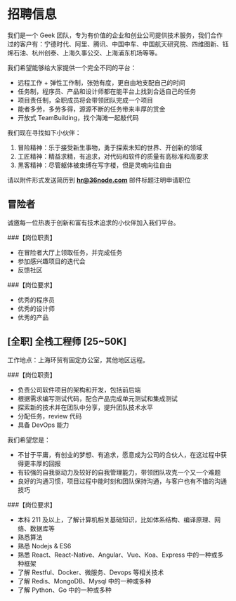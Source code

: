 # 招聘信息

我们是一个 Geek 团队，专为有价值的企业和创业公司提供技术服务，我们合作过的客户有：宁德时代、阿里、腾讯、中国中车、中国航天研究院、四维图新、钰烯石油、杭州创泰、上海久事公交、上海浦东机场等等。

我们希望能够给大家提供一个完全不同的平台：

- 远程工作 + 弹性工作制，张弛有度，更自由地支配自己的时间
- 任务制，程序员、产品和设计师都在能平台上找到合适自己的任务
- 项目责任制，全职成员将会带领团队完成一个项目
- 能者多劳，多劳多得，源源不断的任务带来丰厚的赏金
- 开放式 TeamBuilding，找个海滩一起敲代码

我们现在寻找如下小伙伴：

1. 冒险精神：乐于接受新生事物，勇于探索未知的世界、开创新的领域
2. 工匠精神：精益求精，有追求，对代码和软件的质量有高标准和高要求
3. 黑客精神：尽管躯体被束缚在写字楼，但是灵魂向往自由

请以附件形式发送简历到 **hr@36node.com** 邮件标题注明申请职位

## 冒险者

诚邀每一位热衷于创新和富有技术追求的小伙伴加入我们平台。

###【岗位职责】

- 在冒险者大厅上领取任务，并完成任务
- 参加感兴趣项目的迭代会
- 反馈社区

###【岗位要求】

- 优秀的程序员
- 优秀的设计师
- 优秀的产品

## [全职] 全栈工程师 [25~50K]

工作地点：上海环贸有固定办公室，其他地区远程。

###【岗位职责】

- 负责公司软件项目的架构和开发，包括前后端
- 根据需求编写测试代码，配合产品完成单元测试和集成测试
- 探索新的技术并在团队中分享，提升团队技术水平
- 分配任务，review 代码
- 具备 DevOps 能力

我们希望您是：

- 不甘于平庸，有创业的梦想、有追求，愿意成为公司的合伙人，在这过程中获得更丰厚的回报
- 有较强的自我驱动力及较好的自我管理能力，带领团队攻克一个又一个难题
- 良好的沟通习惯，项目过程中能时刻和团队保持沟通，与客户也有不错的沟通技巧

###【岗位要求】

- 本科 211 及以上，了解计算机相关基础知识，比如体系结构、编译原理、网络、数据库等
- 熟悉算法
- 熟悉 Nodejs & ES6
- 熟悉 React、React-Native、Angular、Vue、Koa、Express 中的一种或多种框架
- 了解 Restful、Docker、微服务、Devops 等相关技术
- 了解 Redis、MongoDB、Mysql 中的一种或多种
- 了解 Python、Go 中的一种或多种

